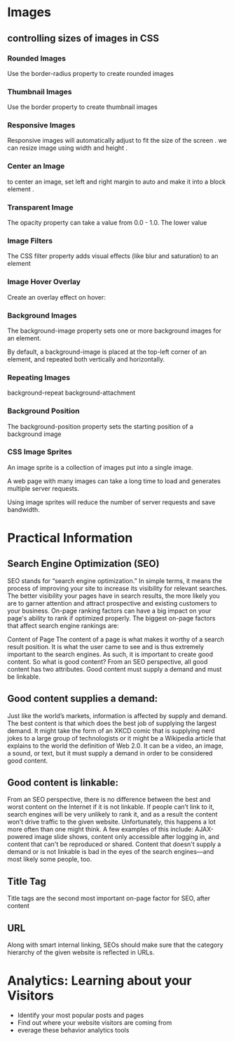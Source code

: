 # Images 

## controlling sizes of images in CSS
### Rounded Images 
Use the border-radius property to create rounded images 
### Thumbnail Images 
Use the border property to create thumbnail images 
### Responsive Images
Responsive images will automatically adjust to fit the size of the screen . 
we can resize image using width and height .

### Center an Image 
to center an image, set left and right margin to auto and make it into a block element .

### Transparent Image 
The opacity property can take a value from 0.0 - 1.0. The lower value 
### Image Filters

The CSS filter property adds visual effects (like blur and saturation) to an element 
### Image Hover Overlay 
Create an overlay effect on hover:

 ### Background Images 

 The background-image property sets one or more background images for an element.

By default, a background-image is placed at the top-left corner of an element, and repeated both vertically and horizontally. 

### Repeating Images
 background-repeat
background-attachment 
### Background Position
The background-position property sets the starting position of a background image

### CSS Image Sprites
 An image sprite is a collection of images put into a single image.

A web page with many images can take a long time to load and generates multiple server requests.

Using image sprites will reduce the number of server requests and save bandwidth. 


# Practical Information 

## Search Engine Optimization (SEO) 
SEO stands for “search engine optimization.” In simple terms, it means the process of improving your site to increase its visibility for relevant searches. The better visibility your pages have in search results, the more likely you are to garner attention and attract prospective and existing customers to your business. 
On-page ranking factors can have a big impact on your page's ability to rank if optimized properly. The biggest on-page factors that affect search engine rankings are:

Content of Page
The content of a page is what makes it worthy of a search result position. It is what the user came to see and is thus extremely important to the search engines. As such, it is important to create good content. So what is good content? From an SEO perspective, all good content has two attributes. Good content must supply a demand and must be linkable.

## Good content supplies a demand:
Just like the world’s markets, information is affected by supply and demand. The best content is that which does the best job of supplying the largest demand. It might take the form of an XKCD comic that is supplying nerd jokes to a large group of technologists or it might be a Wikipedia article that explains to the world the definition of Web 2.0. It can be a video, an image, a sound, or text, but it must supply a demand in order to be considered good content.

## Good content is linkable:
From an SEO perspective, there is no difference between the best and worst content on the Internet if it is not linkable. If people can’t link to it, search engines will be very unlikely to rank it, and as a result the content won’t drive traffic to the given website. Unfortunately, this happens a lot more often than one might think. A few examples of this include: AJAX-powered image slide shows, content only accessible after logging in, and content that can't be reproduced or shared. Content that doesn't supply a demand or is not linkable is bad in the eyes of the search engines—and most likely some people, too. 

## Title Tag
Title tags are the second most important on-page factor for SEO, after content
## URL
Along with smart internal linking, SEOs should make sure that the category hierarchy of the given website is reflected in URLs.

# Analytics: Learning about your Visitors 
- Identify your most popular posts and pages 
- Find out where your website visitors are coming from 
- everage these behavior analytics tools 